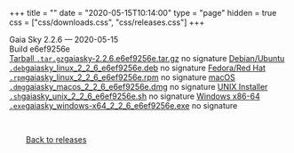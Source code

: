 +++
title = ""
date = "2020-05-15T10:14:00"
type = "page"
hidden = true
css = ["css/downloads.css", "css/releases.css"]
+++

<div class="download-container">
<div id="download-title">
<i class="fa-solid fa-tag"></i>
Gaia Sky <span class="downloads-version">2.2.6</span> — <i class="fa-solid fa-clock"></i>
<time class="downloads-releasedate" datetime="2020-05-15T10:14:00" title="Published: 2020-05-15T10:14:00">2020-05-15</time></div>
<div class="downloads-build">Build e6ef9256e</div>
<div class="download-section">
<a href="https://gaia.ari.uni-heidelberg.de/gaiasky/releases/2.2.6.e6ef9256e/gaiasky-2.2.6.e6ef9256e.tar.gz" class="download-button"><i class="fa-solid fa-file-zipper"></i> Tarball <code>.tar.gz</code><span class="download-sub">gaiasky-2.2.6.e6ef9256e.tar.gz</span></a>
<span class="signature">no signature</span>
<a href="https://gaia.ari.uni-heidelberg.de/gaiasky/releases/2.2.6.e6ef9256e/gaiasky_linux_2_2_6_e6ef9256e.deb" class="download-button"><i class="fa-brands fa-debian"></i> Debian/Ubuntu <code>.deb</code><span class="download-sub">gaiasky_linux_2_2_6_e6ef9256e.deb</span></a>
<span class="signature">no signature</span>
<a href="https://gaia.ari.uni-heidelberg.de/gaiasky/releases/2.2.6.e6ef9256e/gaiasky_linux_2_2_6_e6ef9256e.rpm" class="download-button"><i class="fa-brands fa-fedora"></i> Fedora/Red Hat <code>.rpm</code><span class="download-sub">gaiasky_linux_2_2_6_e6ef9256e.rpm</span></a>
<span class="signature">no signature</span>
<a href="https://gaia.ari.uni-heidelberg.de/gaiasky/releases/2.2.6.e6ef9256e/gaiasky_macos_2_2_6_e6ef9256e.dmg" class="download-button"><i class="fa-brands fa-apple"></i> macOS <code>.dmg</code><span class="download-sub">gaiasky_macos_2_2_6_e6ef9256e.dmg</span></a>
<span class="signature">no signature</span>
<a href="https://gaia.ari.uni-heidelberg.de/gaiasky/releases/2.2.6.e6ef9256e/gaiasky_unix_2_2_6_e6ef9256e.sh" class="download-button"><i class="fa fa-terminal"></i> UNIX Installer <code>.sh</code><span class="download-sub">gaiasky_unix_2_2_6_e6ef9256e.sh</span></a>
<span class="signature">no signature</span>
<a href="https://gaia.ari.uni-heidelberg.de/gaiasky/releases/2.2.6.e6ef9256e/gaiasky_windows-x64_2_2_6_e6ef9256e.exe" class="download-button"><i class="fa-brands fa-windows"></i> Windows x86-64 <code>.exe</code><span class="download-sub">gaiasky_windows-x64_2_2_6_e6ef9256e.exe</span></a>
<span class="signature">no signature</span>
</div>
</div>

<p class="center-text" style="padding: 30px;">
<i class="fa-solid fa-circle-arrow-left"></i> <a href="/downloads/releases">Back to releases</a>
</p>
